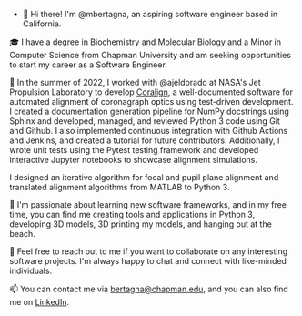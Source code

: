 - 👋 Hi there! I'm @mbertagna, an aspiring software engineer based in California.

🎓 I have a degree in Biochemistry and Molecular Biology and a Minor in Computer Science from Chapman University and am seeking opportunities to start my career as a Software Engineer.

🚀 In the summer of 2022, I worked with @ajeldorado at NASA's Jet Propulsion Laboratory to develop [Coralign](https://github.com/nasa-jpl/coralign), a well-documented software for automated alignment of coronagraph optics using test-driven development. I created a documentation generation pipeline for NumPy docstrings using Sphinx and developed, managed, and reviewed Python 3 code using Git and Github. I also implemented continuous integration with Github Actions and Jenkins, and created a tutorial for future contributors. Additionally, I wrote unit tests using the Pytest testing framework and developed interactive Jupyter notebooks to showcase alignment simulations.

I designed an iterative algorithm for focal and pupil plane alignment and translated alignment algorithms from MATLAB to Python 3.

🌱 I'm passionate about learning new software frameworks, and in my free time, you can find me creating tools and applications in Python 3, developing 3D models, 3D printing my models, and hanging out at the beach.

💬 Feel free to reach out to me if you want to collaborate on any interesting software projects. I'm always happy to chat and connect with like-minded individuals.

📫 You can contact me via bertagna@chapman.edu, and you can also find me on [LinkedIn](https://www.linkedin.com/in/bertagna/).


<!---
mbertagna/mbertagna is a ✨ special ✨ repository because its `README.md` (this file) appears on your GitHub profile.
You can click the Preview link to take a look at your changes.
--->
